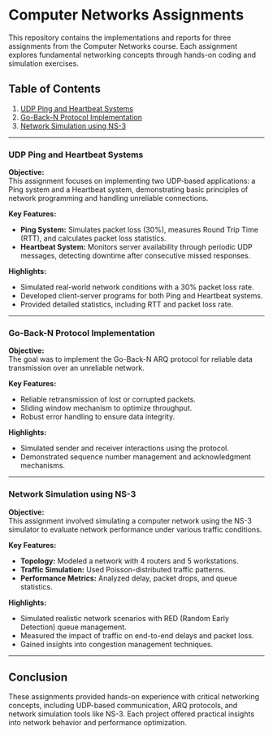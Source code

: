 # Computer Networks Assignments

This repository contains the implementations and reports for three assignments from the Computer Networks course. Each assignment explores fundamental networking concepts through hands-on coding and simulation exercises.

## Table of Contents
1. [UDP Ping and Heartbeat Systems](#udp-ping-and-heartbeat-systems)
2. [Go-Back-N Protocol Implementation](#go-back-n-protocol-implementation)
3. [Network Simulation using NS-3](#network-simulation-using-ns-3)

---

### UDP Ping and Heartbeat Systems

**Objective:**  
This assignment focuses on implementing two UDP-based applications: a Ping system and a Heartbeat system, demonstrating basic principles of network programming and handling unreliable connections.

**Key Features:**
- **Ping System:** Simulates packet loss (30%), measures Round Trip Time (RTT), and calculates packet loss statistics.
- **Heartbeat System:** Monitors server availability through periodic UDP messages, detecting downtime after consecutive missed responses.

**Highlights:**
- Simulated real-world network conditions with a 30% packet loss rate.
- Developed client-server programs for both Ping and Heartbeat systems.
- Provided detailed statistics, including RTT and packet loss rate.

---

### Go-Back-N Protocol Implementation

**Objective:**  
The goal was to implement the Go-Back-N ARQ protocol for reliable data transmission over an unreliable network.

**Key Features:**
- Reliable retransmission of lost or corrupted packets.
- Sliding window mechanism to optimize throughput.
- Robust error handling to ensure data integrity.

**Highlights:**
- Simulated sender and receiver interactions using the protocol.
- Demonstrated sequence number management and acknowledgment mechanisms.

---

### Network Simulation using NS-3

**Objective:**  
This assignment involved simulating a computer network using the NS-3 simulator to evaluate network performance under various traffic conditions.

**Key Features:**
- **Topology:** Modeled a network with 4 routers and 5 workstations.
- **Traffic Simulation:** Used Poisson-distributed traffic patterns.
- **Performance Metrics:** Analyzed delay, packet drops, and queue statistics.

**Highlights:**
- Simulated realistic network scenarios with RED (Random Early Detection) queue management.
- Measured the impact of traffic on end-to-end delays and packet loss.
- Gained insights into congestion management techniques.

---

## Conclusion

These assignments provided hands-on experience with critical networking concepts, including UDP-based communication, ARQ protocols, and network simulation tools like NS-3. Each project offered practical insights into network behavior and performance optimization.
